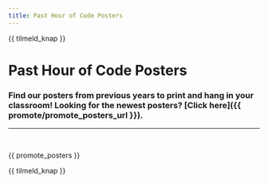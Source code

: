 ```yaml
---
title: Past Hour of Code Posters
---
```


{{ tilmeld_knap }}

# Past Hour of Code Posters

### Find our posters from previous years to print and hang in your classroom! Looking for the newest posters? [Click here]({{ promote/promote_posters_url }}).

* * *

<br />

{{ promote_posters }}

{{ tilmeld_knap }}